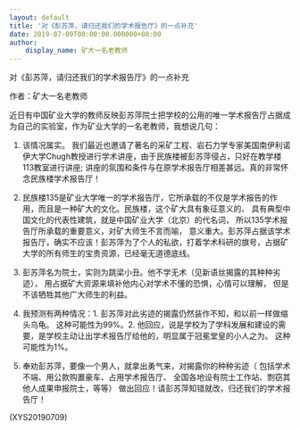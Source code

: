 ```yaml
---
layout: default
title: '对《彭苏萍，请归还我们的学术报告厅》的一点补充'
date: 2019-07-09T00:00:00.000000+08:00
author:
    display_name: 矿大一名老教师
---
```


对《彭苏萍，请归还我们的学术报告厅》的一点补充

作者：矿大一名老教师

近日有中国矿业大学的教师反映彭苏萍院士把学校的公用的唯一学术报告厅占据成为自己的实验室，作为矿业大学的一名老教师，我想说几句：

1. 该情况属实。 我们最近也邀请了著名的采矿工程、岩石力学专家美国南伊利诺伊大学Chugh教授进行学术讲座，由于民族楼被彭苏萍侵占，只好在教学楼113教室进行讲座; 讲座的氛围和条件与在原学术报告厅相差甚远。真的非常怀念民族楼学术报告厅！

2. 民族楼135是矿业大学唯一的学术报告厅，它所承载的不仅是学术报告的作用，而且是一种矿大的文化。民族楼，这个矿大具有象征意义的、 具有典型中国文化的代表性建筑，就是中国矿业大学（北京）的代名词， 所以135学术报告厅所承载的重要意义，对矿大师生不言而喻， 意义重大。彭苏萍占据该学术报告厅，确实不应该！彭苏萍为了个人的私欲，打着学术科研的旗号，占据矿大学的所有师生的宝贵资源，已经毫无道德底线。

3. 彭苏萍名为院士，实则为跳梁小丑。他不学无术（见新语丝揭露的其种种劣迹）， 用占据矿大资源来填补他内心对学术不懂的恐惧，心情可以理解， 但是不该牺牲其他广大师生的利益。

4. 我预测有两种情况：1. 彭苏萍对此劣迹的揭露仍然装作不知，和以前一样做缩头乌龟。 这种可能性为99%。2. 他回应，说是学校为了学科发展和建设的需要，是学校主动让出学术报告厅给他的，明显属于冠冕堂皇的小人之为。 这种可能性为1%。

5. 奉劝彭苏萍，要像一个男人，就拿出勇气来，对揭露你的种种劣迹（ 包括学术不端、用公款购置豪车、占用学术报告厅、 全国各地设有院士工作站、剽窃其他人成果申报院士，等等） 做出回应！请彭苏萍知错就改，归还我们的学术报告厅！

(XYS20190709)


